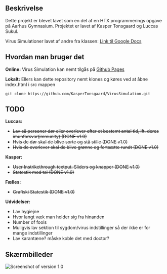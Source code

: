 
## Beskrivelse
Dette projekt er blevet lavet som en del af en HTX programmerings opgave på Aarhus Gymnasium. Projektet er lavet af Kasper Tonsgaard og Luccas Sukul.

Virus Simulationer lavet af andre fra klassen: [Link til Google Docs](https://docs.google.com/document/d/1QY0YaQySLPbqtLD9Fv73uF7I0uhxm4CCU4rWblwkewM/edit)
## Hvordan man bruger det
**Online:**
Virus Simulation kan nemt tilgås på [Github Pages](https://kaspertonsgaard.github.io/VirusSimulation/src/index.html)

**Lokalt:**
Ellers kan dette repository nemt klones og køres ved at åbne index.html i src mappen

    git clone https://github.com/KasperTonsgaard/VirusSimulation.git

## TODO
**Luccas:**
- ~~Lav så personer dør eller overlever efter et bestemt antal tid, ift. deres imunforsvar(immunity) (DONE v1.0)~~
- ~~Hvis de dør skal de blive sorte og stå stille (DONE v1.0)~~
- ~~Hvis de overlever skal de blive grønne og fortsætte rundt (DONE v1.0)~~

**Kasper:**
- ~~User Instrikethrough textput. Sliders og knapper (DONE v1.0)~~
- ~~Statestik med tal (DONE v1.0)~~

**Fælles:**
- ~~Grafiski Statestik (DONE v1.0)~~

**Udvidelser:**
- Lav hygiejne
- Hvor langt væk man holder sig fra hinanden
- Number of fools
- Muligvis lav sektion til sygdom/virus indstillinger så der ikke er for mange indstillinger
- Lav karantæne? måske koble det med doctor?


## Skærmbilleder

![Screenshot of version 1.0](https://kaspertonsgaard.github.io/VirusSimulation/screenshots/Virus%20Simulation%20v1.png)
